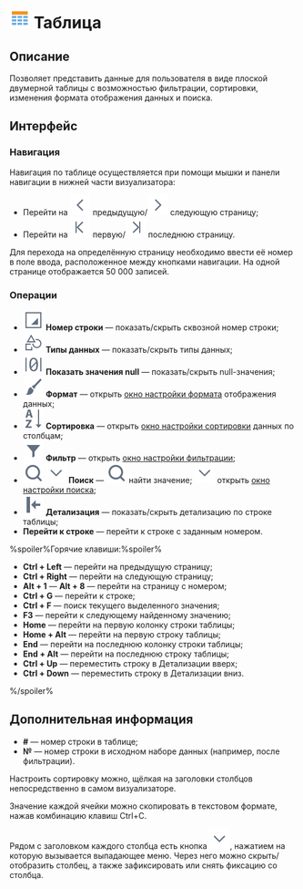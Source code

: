 # ![](../../images/icons/view_types_18/view_types_default-02.svg) Таблица

## Описание

Позволяет представить данные для пользователя в виде плоской двумерной таблицы с возможностью фильтрации, сортировки, изменения формата отображения данных и поиска.

## Интерфейс

### Навигация

Навигация по таблице осуществляется при помощи мышки и панели навигации в нижней части визуализатора:

* Перейти на ![](../../images/icons/toolbar-controls_18x18/toolbar-controls_18x18_prev_default.svg) предыдущую/![](../../images/icons/toolbar-controls_18x18/toolbar-controls_18x18_next_default.svg) следующую страницу;
* Перейти на ![](../../images/icons/toolbar-controls_18x18/toolbar-controls_18x18_first_default.svg) первую/![](../../images/icons/toolbar-controls_18x18/toolbar-controls_18x18_last_default.svg) последнюю страницу.

Для перехода на определённую страницу необходимо ввести её номер в поле ввода, расположенное между кнопками навигации.
На одной странице отображается 50 000 записей.

### Операции

* ![](../../images/icons/toolbar-controls_18x18/toolbar-controls_18x18_grid-row-no_default.svg) **Номер строки** — показать/скрыть сквозной номер строки;
* ![](../../images/icons/toolbar-controls_18x18/toolbar-controls_18x18_show-data-type_default.svg) **Типы данных** — показать/скрыть типы данных;
* ![](../../images/icons/toolbar-controls_18x18/toolbar-controls_18x18_null-count_default.svg) **Показать значения null** — показать/скрыть null-значения;
* ![](../../images/icons/toolbar-controls_18x18/toolbar-controls_18x18_format_default.svg) **Формат** — открыть [окно настройки формата](./format.md) отображения данных;
* ![](../../images/icons/toolbar-controls_18x18/toolbar-controls_18x18_sort-asc_default.svg) **Сортировка** — открыть [окно настройки сортировки](./sorting.md) данных по столбцам;
* ![](../../images/icons/toolbar-controls_18x18/toolbar-controls_18x18_filter_default.svg) **Фильтр** — открыть [окно настройки фильтрации](./filter.md);
*  ![](../../images/icons/toolbar-controls_18x18/toolbar-controls_18x18_zoom_default.svg) ![](../../images/icons/toolbar-controls_18x18/toolbar-controls_18x18_down_default.svg) **Поиск** — ![](../../images/icons/toolbar-controls_18x18/toolbar-controls_18x18_zoom_default.svg) найти значение; ![](../../images/icons/toolbar-controls_18x18/toolbar-controls_18x18_down_default.svg) открыть [окно настройки поиска](./search.md);
* ![](../../images/icons/toolbar-controls_18x18/toolbar-controls_18x18_toggle-left-panel_default.svg) **Детализация** — показать/скрыть детализацию по строке таблицы;
* **Перейти к строке** — перейти к строке с заданным номером.

%spoiler%Горячие клавиши:%spoiler%

* **Ctrl + Left** — перейти на предыдущую страницу;
* **Ctrl + Right** — перейти на следующую страницу;
* **Alt + 1** — **Alt + 8** — перейти на страницу с номером;
* **Ctrl + G** — перейти к строке;
* **Ctrl + F** — поиск текущего выделенного значения;
* **F3** — перейти к следующему найденному значению;
* **Home** — перейти на первую колонку строки таблицы;
* **Home + Alt** — перейти на первую строку таблицы;
* **End** — перейти на последнюю колонку строки таблицы;
* **End + Alt** — перейти на последнюю строку таблицы;
* **Ctrl + Up** — переместить строку в Детализации вверх;
* **Ctrl + Down** — переместить строку в Детализации вниз.

%/spoiler%

## Дополнительная информация

* **#** — номер строки в таблице;
* **№** — номер строки в исходном наборе данных (например, после фильтрации).

Настроить сортировку можно, щёлкая на заголовки столбцов непосредственно в самом визуализаторе.

Значение каждой ячейки можно скопировать в текстовом формате, нажав комбинацию клавиш Ctrl+C.

Рядом с заголовком каждого столбца есть кнопка ![](../../images/icons/toolbar-controls_18x18/toolbar-controls_18x18_down_default.svg), нажатием на которую вызывается выпадающее меню. Через него можно скрыть/отобразить столбец, а также зафиксировать или снять фиксацию со столбца.
